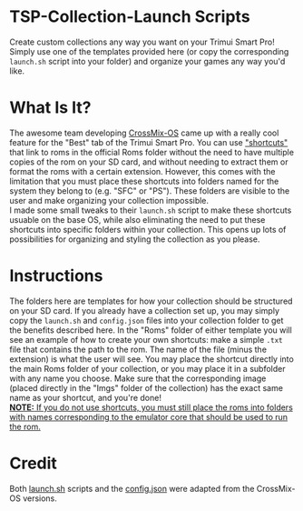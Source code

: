 # TSP-Collection-Launch Scripts
Create custom collections any way you want on your Trimui Smart Pro! Simply use one of the templates provided here (or copy the corresponding `launch.sh` script into your folder) and organize your games any way you'd like.

# What Is It?
The awesome team developing [CrossMix-OS](https://github.com/cizia64/CrossMix-OS/tree/main) came up with a really cool feature for the "Best" tab of the Trimui Smart Pro. You can use ["shortcuts"](https://github.com/cizia64/CrossMix-OS/wiki/Advanced-Guides#trimui-best-collection) that link to roms in the official Roms folder without the need to have multiple copies of the rom on your SD card, and without needing to extract them or format the roms with a certain extension. However, this comes with the limitation that you must place these shortcuts into folders named for the system they belong to (e.g. "SFC" or "PS"). These folders are visible to the user and make organizing your collection impossible.\
I made some small tweaks to their `launch.sh` script to make these shortcuts usuable on the base OS, while also eliminating the need to put these shortcuts into specific folders within your collection. This opens up lots of possibilities for organizing and styling the collection as you please.

# Instructions
The folders here are templates for how your collection should be structured on your SD card. If you already have a collection set up, you may simply copy the `launch.sh` and `config.json` files into your collection folder to get the benefits described here. In the "Roms" folder of either template you will see an example of how to create your own shortcuts: make a simple `.txt` file that contains the path to the rom. The name of the file (minus the extension) is what the user will see. You may place the shortcut directly into the main Roms folder of your collection, or you may place it in a subfolder with any name you choose. Make sure that the corresponding image (placed directly in the "Imgs" folder of the collection) has the exact same name as your shortcut, and you're done!\
<ins>**NOTE:** If you do not use shortcuts, you must still place the roms into folders with names corresponding to the emulator core that should be used to run the rom.</ins>

# Credit
Both [launch.sh](https://github.com/cizia64/CrossMix-OS/blob/main/Best/Free%20Games%20Collection/launch.sh) scripts and the [config.json](https://github.com/cizia64/CrossMix-OS/blob/main/Best/Free%20Games%20Collection/config.json) were adapted from the CrossMix-OS versions.
